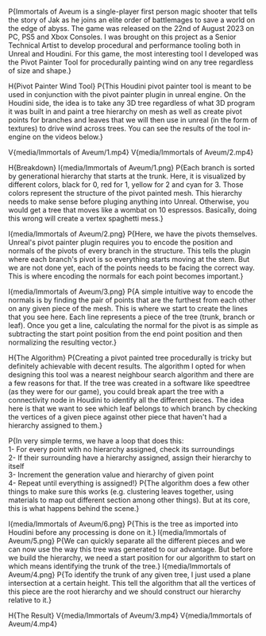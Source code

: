 P{Immortals of Aveum is a single-player first person magic shooter that tells the story of Jak as he joins an elite order of battlemages to save a world on the edge of abyss. The game was released on the 22nd of August 2023 on PC, PS5 and Xbox Consoles. I was brought on this project as a Senior Technical Artist to develop procedural and performance tooling both in Unreal and Houdini. For this game, the most interesting tool I developed was the Pivot Painter Tool for procedurally painting wind on any tree regardless of size and shape.}

H{Pivot Painter Wind Tool}
P{This Houdini pivot painter tool is meant to be used in conjunction with the pivot painter plugin in unreal engine. On the Houdini side, the idea is to take any 3D tree regardless of what 3D program it was built in and paint a tree hierarchy on mesh as well as create pivot points for branches and leaves that we will then use in unreal (in the form of textures) to drive wind across trees. You can see the results of the tool in-engine on the videos below.}

V{media/Immortals of Aveum/1.mp4}
V{media/Immortals of Aveum/2.mp4}

H{Breakdown}
I{media/Immortals of Aveum/1.png}
P{Each branch is sorted by generational hierarchy that starts at the trunk. Here, it is visualized by different colors, black for 0, red for 1, yellow for 2 and cyan for 3. Those colors represent the structure of the pivot painted mesh. This hierarchy needs to make sense before pluging anything into Unreal. Otherwise, you would get a tree that moves like a wombat on 10 espressos. Basically, doing this wrong will create a vertex spaghetti mess.}

I{media/Immortals of Aveum/2.png}
P{Here, we have the pivots themselves. Unreal's pivot painter plugin requires you to encode the position and normals of the pivots of every branch in the structure. This tells the plugin where each branch's pivot is so everything starts moving at the stem. But we are not done yet, each of the points needs to be facing the correct way. This is where encoding the normals for each point becomes important.}

I{media/Immortals of Aveum/3.png}
P{A simple intuitive way to encode the normals is by finding the pair of points that are the furthest from each other on any given piece of the mesh. This is where we start to create the lines that you see here. Each line represents a piece of the tree (trunk, branch or leaf). Once you get a line, calculating the normal for the pivot is as simple as subtracting the start point position from the end point position and then normalizing the resulting vector.}

H{The Algorithm}
P{Creating a pivot painted tree procedurally is tricky but definitely achievable with decent results. The algorithm I opted for when designing this tool was a nearest neighbour search algorithm and there are a few reasons for that. If the tree was created in a software like speedtree (as they were for our game), you could break apart the tree with a connectivity node in Houdini to identify all the different pieces. The idea here is that we want to see which leaf belongs to which branch by checking the vertices of a given piece against other piece that haven't had a hierarchy assigned to them.}

P{In very simple terms, we have a loop that does this:
<br>1- For every point with no hierarchy assigned, check its surroundings
<br>2- If their surrounding have a hierarchy assigned, assign their hierarchy to itself
<br>3- Increment the generation value and hierarchy of given point
<br>4- Repeat until everything is assigned!}
P{The algorithm does a few other things to make sure this works (e.g. clustering leaves together, using materials to map out different section among other things). But at its core, this is what happens behind the scene.}

I{media/Immortals of Aveum/6.png}
P{This is the tree as imported into Houdini before any processing is done on it.}
I{media/Immortals of Aveum/5.png}
P{We can quickly separate all the different pieces and we can now use the way this tree was generated to our advantage. But before we build the hierarchy, we need a start position for our algorithm to start on which means identifying the trunk of the tree.}
I{media/Immortals of Aveum/4.png}
P{To identify the trunk of any given tree, I just used a plane intersection at a certain height. This tell the algorithm that all the vertices of this piece are the root hierarchy and we should construct our hierarchy relative to it.}

H{The Result}
V{media/Immortals of Aveum/3.mp4}
V{media/Immortals of Aveum/4.mp4}



